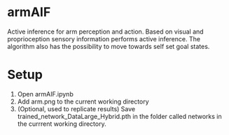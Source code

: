 # armAIF
Active inference for arm perception and action.
Based on visual and proprioception sensory information performs active inference. The algorithm also has the possibility to move towards self set goal states.

# Setup
1) Open armAIF.ipynb
2) Add arm.png to the current working directory
3) (Optional, used to replicate results) Save trained_network_DataLarge_Hybrid.pth in the folder called networks in the currrent working directory. 

